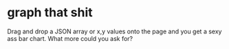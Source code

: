 # graph that shit

Drag and drop a JSON array or x,y values onto the page and you get a sexy ass bar chart. What more could you ask for?
